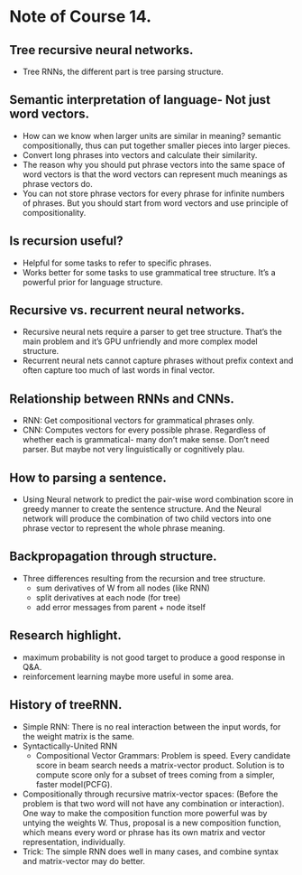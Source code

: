 # Note of Course 14.

## Tree recursive neural networks.
- Tree RNNs, the different part is tree parsing structure.

## Semantic interpretation of language- Not just word vectors.
- How can we know when larger units are similar in meaning?
semantic compositionally, thus can put together smaller pieces into larger pieces.
- Convert long phrases into vectors and calculate their similarity.
- The reason why you should put phrase vectors into the same space of word vectors is that the word vectors can represent much meanings as phrase vectors do.
- You can not store phrase vectors for every phrase for infinite numbers of phrases. But you should start from word vectors and use principle of compositionality.

## Is recursion useful?
- Helpful for some tasks to refer to specific phrases.
- Works better for some tasks to use grammatical tree structure. It’s a powerful prior for language structure.

## Recursive vs. recurrent neural networks.
- Recursive neural nets require a parser to get tree structure. That’s the main problem and it’s GPU unfriendly and more complex model structure.
- Recurrent neural nets cannot capture phrases without prefix context and often capture too much of last words in final vector.

## Relationship between RNNs and CNNs.
- RNN: Get compositional vectors for grammatical phrases only.
- CNN: Computes vectors for every possible phrase. Regardless of whether each is grammatical- many don’t make sense. Don’t need parser. But maybe not very linguistically or cognitively plau.

## How to parsing a sentence.
- Using Neural network to predict the pair-wise word combination score in greedy manner to create the sentence structure. And the Neural network will produce the combination of two child vectors into one phrase vector to represent the whole phrase meaning.

## Backpropagation through structure.
- Three differences resulting from the recursion and tree structure.
	- sum derivatives of W from all nodes (like RNN)
	- split derivatives at each node (for tree)
	- add error messages from parent + node itself

## Research highlight.
- maximum probability is not good target to produce a good response in Q&A.
- reinforcement learning maybe more useful in some area.

## History of treeRNN.
- Simple RNN: There is no real interaction between the input words, for the weight matrix is the same.
- Syntactically-United RNN
	- Compositional Vector Grammars: Problem is speed. Every candidate score in beam search needs a matrix-vector product. Solution is to compute score only for a subset of trees coming from a simpler, faster model(PCFG).
- Compositionally through recursive matrix-vector spaces: (Before the problem is that two word will not have any combination or interaction). One way to make the composition function more powerful was by untying the weights W. Thus, proposal is a new composition function, which means every word or phrase has its own matrix and vector representation, individually. 
- Trick: The simple RNN does well in many cases, and combine syntax and matrix-vector may do better.


